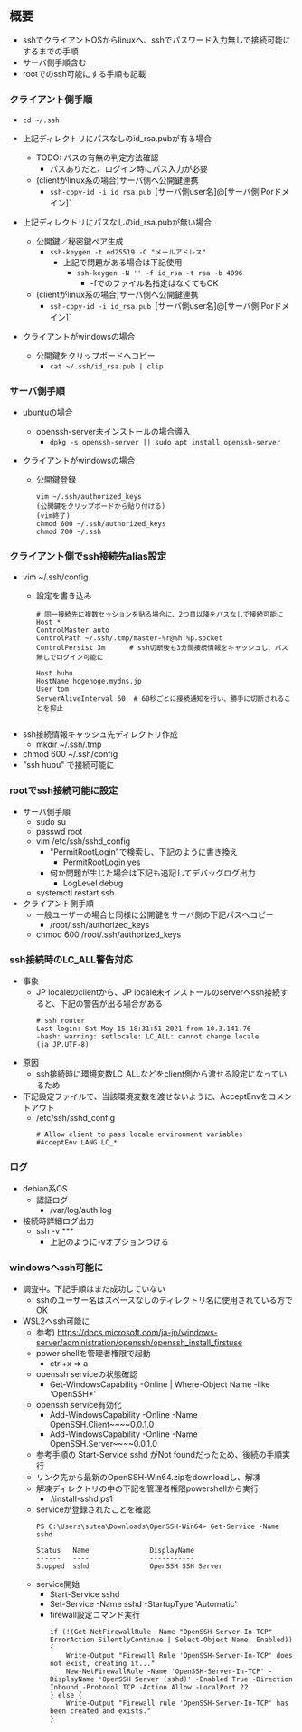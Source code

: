 ## 概要

* sshでクライアントOSからlinuxへ、sshでパスワード入力無しで接続可能にするまでの手順
* サーバ側手順含む
* rootでのssh可能にする手順も記載

### クライアント側手順

* `cd ~/.ssh`
* 上記ディレクトリにパスなしのid_rsa.pubが有る場合
    * TODO: パスの有無の判定方法確認
        * パスありだと、ログイン時にパス入力が必要
    * (clientがlinux系の場合)サーバ側へ公開鍵連携
        * `ssh-copy-id -i id_rsa.pub `[サーバ側user名]@[サーバ側IPorドメイン]`

* 上記ディレクトリにパスなしのid_rsa.pubが無い場合
    * 公開鍵／秘密鍵ペア生成
        * `ssh-keygen -t ed25519 -C "メールアドレス"`
            * 上記で問題がある場合は下記使用
                * `ssh-keygen -N '' -f id_rsa -t rsa -b 4096`
                    * -fでのファイル名指定はなくてもOK
    * (clientがlinux系の場合)サーバ側へ公開鍵連携
        * `ssh-copy-id -i id_rsa.pub `[サーバ側user名]@[サーバ側IPorドメイン]`
* クライアントがwindowsの場合
    * 公開鍵をクリップボードへコピー
        * `cat ~/.ssh/id_rsa.pub | clip`

### サーバ側手順

* ubuntuの場合
    * openssh-server未インストールの場合導入
        * `dpkg -s openssh-server || sudo apt install openssh-server`

* クライアントがwindowsの場合
    * 公開鍵登録
        ```
        vim ~/.ssh/authorized_keys
        (公開鍵をクリップボードから貼り付ける)
        (vim終了)
        chmod 600 ~/.ssh/authorized_keys
        chmod 700 ~/.ssh
        ```

### クライアント側でssh接続先alias設定

* vim ~/.ssh/config
    * 設定を書き込み

        ````
        # 同一接続先に複数セッションを貼る場合に、2つ目以降をパスなしで接続可能に
        Host *
        ControlMaster auto
        ControlPath ~/.ssh/.tmp/master-%r@%h:%p.socket
        ControlPersist 3m      # ssh切断後も3分間接続情報をキャッシュし、パス無しでログイン可能に

        Host hubu
        HostName hogehoge.mydns.jp
        User tom
        ServerAliveInterval 60  # 60秒ごとに接続通知を行い、勝手に切断されることを抑止
        ```
* ssh接続情報キャッシュ先ディレクトリ作成
    * mkdir ~/.ssh/.tmp
* chmod 600 ~/.ssh/config
* "ssh hubu" で接続可能に

### rootでssh接続可能に設定

* サーバ側手順
    * sudo su
    * passwd root
    * vim /etc/ssh/sshd_config
        * "PermitRootLogin"で検索し、下記のように書き換え
            * PermitRootLogin yes
        * 何か問題が生じた場合は下記も追記してデバッグログ出力
            * LogLevel debug
    * systemctl restart ssh
* クライアント側手順
    * 一般ユーザーの場合と同様に公開鍵をサーバ側の下記パスへコピー
        * /root/.ssh/authorized_keys
    * chmod 600 /root/.ssh/authorized_keys

### ssh接続時のLC_ALL警告対応

* 事象
    * JP localeのclientから、JP locale未インストールのserverへssh接続すると、下記の警告が出る場合がある
        ```
        # ssh router
        Last login: Sat May 15 18:31:51 2021 from 10.3.141.76
        -bash: warning: setlocale: LC_ALL: cannot change locale (ja_JP.UTF-8)
        ```
* 原因
    * ssh接続時に環境変数LC_ALLなどをclient側から渡せる設定になっているため
* 下記設定ファイルで、当該環境変数を渡せないように、AcceptEnvをコメントアウト
    * /etc/ssh/sshd_config
        ```
        # Allow client to pass locale environment variables
        #AcceptEnv LANG LC_*
        ```

### ログ

* debian系OS
    * 認証ログ
        * /var/log/auth.log
* 接続時詳細ログ出力
    * ssh -v ***
        * 上記のように-vオプションつける

### windowsへssh可能に

* 調査中。下記手順はまだ成功していない
    * sshのユーザー名はスペースなしのディレクトリ名に使用されている方でOK
* WSL2へssh可能に
    * 参考) https://docs.microsoft.com/ja-jp/windows-server/administration/openssh/openssh_install_firstuse
    * power shellを管理者権限で起動
        * ctrl+x => a
    * openssh serviceの状態確認
        * Get-WindowsCapability -Online | Where-Object Name -like 'OpenSSH*'
    * openssh service有効化
        * Add-WindowsCapability -Online -Name OpenSSH.Client~~~~0.0.1.0
        * Add-WindowsCapability -Online -Name OpenSSH.Server~~~~0.0.1.0
    * 参考手順の Start-Service sshd がNot foundだったため、後続の手順実行
    * リンク先から最新のOpenSSH-Win64.zipをdownloadし、解凍
    * 解凍ディレクトリの中の下記を管理者権限powershellから実行
        * .\install-sshd.ps1
    * serviceが登録されたことを確認
        ```
        PS C:\Users\sutea\Downloads\OpenSSH-Win64> Get-Service -Name sshd

        Status   Name               DisplayName
        ------   ----               -----------
        Stopped  sshd               OpenSSH SSH Server
        ```
    * service開始
        * Start-Service sshd
        * Set-Service -Name sshd -StartupType 'Automatic'
        * firewall設定コマンド実行
            ```
            if (!(Get-NetFirewallRule -Name "OpenSSH-Server-In-TCP" -ErrorAction SilentlyContinue | Select-Object Name, Enabled)) {
                Write-Output "Firewall Rule 'OpenSSH-Server-In-TCP' does not exist, creating it..."
                New-NetFirewallRule -Name 'OpenSSH-Server-In-TCP' -DisplayName 'OpenSSH Server (sshd)' -Enabled True -Direction Inbound -Protocol TCP -Action Allow -LocalPort 22
            } else {
                Write-Output "Firewall rule 'OpenSSH-Server-In-TCP' has been created and exists."
            }
            ```
            
